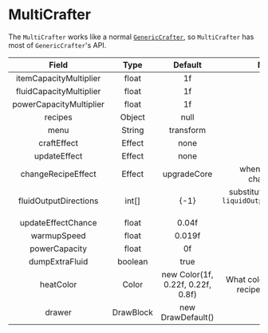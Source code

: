 # MultiCrafter

The `MultiCrafter` works like a
normal [`GenericCrafter`](https://mindustrygame.github.io/wiki/modding/5-types/#genericcrafter),
so `MultiCrafter` has most of `GenericCrafter`'s API.

|          Field          |   Type    |              Default              |                                                      Note                                                       |
|:-----------------------:|:---------:|:---------------------------------:|:---------------------------------------------------------------------------------------------------------------:|
| itemCapacityMultiplier  |   float   |                1f                 |                                                                                                                 | 
| fluidCapacityMultiplier |   float   |                1f                 |                                                                                                                 |   
| powerCapacityMultiplier |   float   |                1f                 |                                                        ️                                                        |   
|         recipes         |  Object   |               null                |                                                        ️                                                        |   
|          menu           |  String   |             transform             |                                                        ️                                                        |   
|       craftEffect       |  Effect   |               none                |                                                        ️                                                        |   
|      updateEffect       |  Effect   |               none                |                                                        ️                                                        |   
|   changeRecipeEffect    |  Effect   |            upgradeCore            |                 when recipe is changed.                                                       ️                 |   
|  fluidOutputDirections  |   int[]   |               {-1}                | substitute for vanilla `liquidOutputDirections`                                                               ️ |   
|   updateEffectChance    |   float   |               0.04f               |                                                        ️                                                        |   
|       warmupSpeed       |   float   |              0.019f               |                                                        ️                                                        |   
|      powerCapacity      |   float   |                0f                 |                                                        ️                                                        |   
|     dumpExtraFluid      |  boolean  |               true                |                                                        ️                                                        |   
|        heatColor        |   Color   | new Color(1f, 0.22f, 0.22f, 0.8f) |         What color of heat for recipe selector.                                                       ️         |   
|         drawer          | DrawBlock |         new DrawDefault()         |                                                        ️                                                        |   
